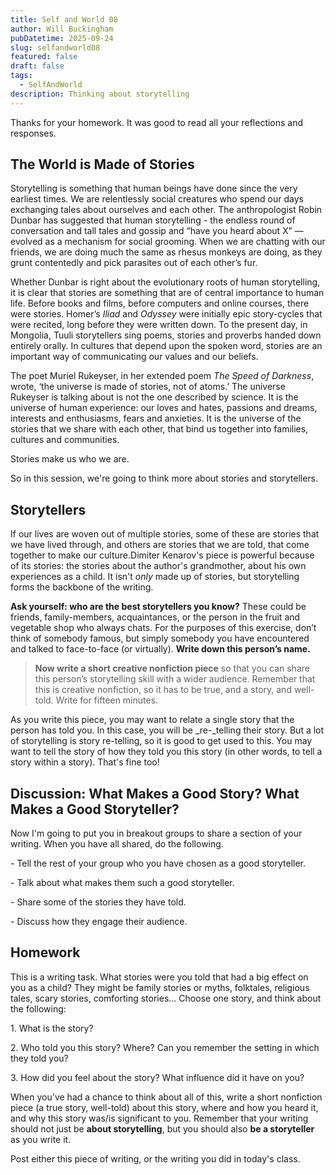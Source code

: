 ```yaml
---
title: Self and World 08
author: Will Buckingham
pubDatetime: 2025-09-24
slug: selfandworld08
featured: false
draft: false
tags:
  - SelfAndWorld
description: Thinking about storytelling
---
```

Thanks for your homework. It was good to read all your reflections and responses.

## The World is Made of Stories

Storytelling is something that human beings have done since the very earliest times. We are relentlessly social creatures who spend our days exchanging tales about ourselves and each other. The anthropologist Robin Dunbar has suggested that human storytelling - the endless round of conversation and tall tales and gossip and “have you heard about X” — evolved as a mechanism for social grooming. When we are chatting with our friends, we are doing much the same as rhesus monkeys are doing, as they grunt contentedly and pick parasites out of each other’s fur.

Whether Dunbar is right about the evolutionary roots of human storytelling, it is clear that stories are something that are of central importance to human life. Before books and films, before computers and online courses, there were stories. Homer’s _Iliad_ and _Odyssey_ were initially epic story-cycles that were recited, long before they were written down. To the present day, in Mongolia, Tuuli storytellers sing poems, stories and proverbs handed down entirely orally. In cultures that depend upon the spoken word, stories are an important way of communicating our values and our beliefs.

The poet Muriel Rukeyser, in her extended poem _The Speed of Darkness_, wrote, ‘the universe is made of stories, not of atoms.’ The universe Rukeyser is talking about is not the one described by science. It is the universe of human experience: our loves and hates, passions and dreams, interests and enthusiasms, fears and anxieties. It is the universe of the stories that we share with each other, that bind us together into families, cultures and communities.

Stories make us who we are.

So in this session, we're going to think more about stories and storytellers.

## Storytellers

If our lives are woven out of multiple stories, some of these are stories that we have lived through, and others are stories that we are told, that come together to make our culture.Dimiter Kenarov's piece is powerful because of its stories: the stories about the author's grandmother, about his own experiences as a child. It isn't _only_ made up of stories, but storytelling forms the backbone of the writing.

**Ask yourself: who are the best storytellers you know?** These could be friends, family-members, acquaintances, or the person in the fruit and vegetable shop who always chats. For the purposes of this exercise, don’t think of somebody famous, but simply somebody you have encountered and talked to face-to-face (or virtually). **Write down this person’s name.**

> **Now write a short creative nonfiction piece** so that you can share this person’s storytelling skill with a wider audience. Remember that this is creative nonfiction, so it has to be true, and a story, and well-told. Write for fifteen minutes.

As you write this piece, you may want to relate a single story that the person has told you. In this case, you will be \_re-\_telling their story. But a lot of storytelling is story re-telling, so it is good to get used to this. You may want to tell the story of how they told you this story (in other words, to tell a story within a story). That's fine too!

## Discussion: What Makes a Good Story? What Makes a Good Storyteller?

Now I'm going to put you in breakout groups to share a section of your writing. When you have all shared, do the following.

\- Tell the rest of your group who you have chosen as a good storyteller.

\- Talk about what makes them such a good storyteller.

\- Share some of the stories they have told.

\- Discuss how they engage their audience.

## Homework

This is a writing task. What stories were you told that had a big effect on you as a child? They might be family stories or myths, folktales, religious tales, scary stories, comforting stories... Choose one story, and think about the following:

1\. What is the story?

2\. Who told you this story? Where? Can you remember the setting in which they told you?

3\. How did you feel about the story? What influence did it have on you?

When you've had a chance to think about all of this, write a short nonfiction piece (a true story, well-told) about this story, where and how you heard it, and why this story was/is significant to you. Remember that your writing should not just be **about storytelling**, but you should also **be a storyteller** as you write it.

Post either this piece of writing, or the writing you did in today's class.